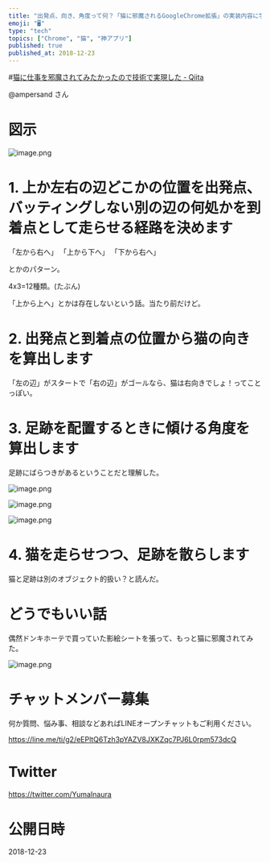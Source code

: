 ```yaml
---
title: "出発点、向き、角度って何？「猫に邪魔されるGoogleChrome拡張」の実装内容に学びたい。"
emoji: "🖥"
type: "tech"
topics: ["Chrome", "猫", "神アプリ"]
published: true
published_at: 2018-12-23
---
```


#[猫に仕事を邪魔されてみたかったので技術で実現した - Qiita](https://qiita.com/ampersand/items/7180f657b3d0a0c05734)

@ampersand さん

# 図示

![image.png](https://qiita-image-store.s3.amazonaws.com/0/89618/a57ed46f-178b-57ef-2154-4632415f5990.png)

# 1. 上か左右の辺どこかの位置を出発点、バッティングしない別の辺の何処かを到着点として走らせる経路を決めます

「左から右へ」
「上から下へ」
「下から右へ」

とかのパターン。

4x3=12種類。(たぶん)

「上から上へ」とかは存在しないという話。当たり前だけど。

# 2. 出発点と到着点の位置から猫の向きを算出します

「左の辺」がスタートで「右の辺」がゴールなら、猫は右向きでしょ！ってことっぽい。

# 3. 足跡を配置するときに傾ける角度を算出します

足跡にばらつきがあるということだと理解した。

![image.png](https://qiita-image-store.s3.amazonaws.com/0/89618/d311227c-cd3e-a0b4-0504-751562bff7b1.png)

![image.png](https://qiita-image-store.s3.amazonaws.com/0/89618/0b8c82a3-e438-1c02-8c19-325551d52d67.png)

![image.png](https://qiita-image-store.s3.amazonaws.com/0/89618/6d33a06a-6779-4aa3-1b34-26509a55cef9.png)



# 4. 猫を走らせつつ、足跡を散らします

猫と足跡は別のオブジェクト的扱い？と読んだ。


# どうでもいい話

偶然ドンキホーテで買っていた影絵シートを張って、もっと猫に邪魔されてみた。


![image.png](https://qiita-image-store.s3.amazonaws.com/0/89618/4bfc8bcd-7764-7de2-35f6-75c6698feb66.png)










<!-- Update From Qiita API -->

# チャットメンバー募集


何か質問、悩み事、相談などあればLINEオープンチャットもご利用ください。

https://line.me/ti/g2/eEPltQ6Tzh3pYAZV8JXKZqc7PJ6L0rpm573dcQ





# Twitter


https://twitter.com/YumaInaura


<!-- Update From Qiita API -->



# 公開日時

2018-12-23
